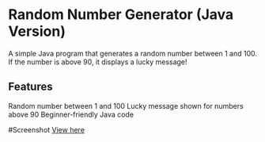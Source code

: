 # Random Number Generator (Java Version)

A simple Java program that generates a random number between 1 and 100.  
If the number is above 90, it displays a lucky message! 

## Features

Random number between 1 and 100
Lucky message shown for numbers above 90
Beginner-friendly Java code

#Screenshot
 [View here](https://drive.google.com/file/d/1DrqhDTted1gzY6boNw2YQjLl0EjVncfd/view?usp=sharing)
